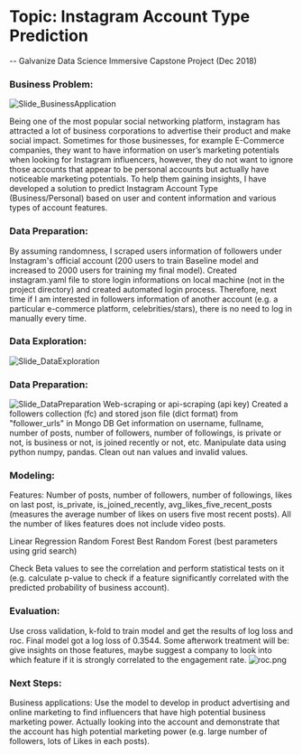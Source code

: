 # Topic: Instagram Account Type Prediction
 -- Galvanize Data Science Immersive Capstone Project (Dec 2018)



### Business Problem: 
![Slide_BusinessApplication](https://github.com/liyingli0818/instagram_account_type_predictor/blob/master/image/Slide_BusinessApplication.png)

Being one of the most popular social networking platform, instagram has attracted a lot of business corporations to advertise their product and make social impact. Sometimes for those businesses, for example E-Commerce companies, they want to have information on user’s marketing potentials when looking for Instagram influencers, however, they do not want to ignore those accounts that appear to be personal accounts but actually have noticeable marketing potentials. To help them gaining insights, I have developed a solution to predict Instagram Account Type (Business/Personal) based on user and content information and various types of account features.

### Data Preparation:
By assuming randomness, I scraped users information of followers under Instagram's official account (200 users to train Baseline model and increased to 2000 users for training my final model).
Created instagram.yaml file to store login informations on local machine (not in the project directory) and created automated login process. Therefore, next time if I am interested in followers information of another account (e.g. a particular e-commerce platform, celebrities/stars), there is no need to log in manually every time.

### Data Exploration:
![Slide_DataExploration](https://github.com/liyingli0818/instagram_account_type_predictor/blob/master/image/Slide_DataExploration.png)


### Data Preparation:
![Slide_DataPreparation](https://github.com/liyingli0818/instagram_account_type_predictor/blob/master/image/Slide_DataPreparation.png)
Web-scraping or api-scraping (api key)
Created a followers collection (fc) and stored json file (dict format) from "follower_urls" in Mongo DB
Get information on username, fullname, number of posts, number of followers, number of followings, is private or not, is business or not, is joined recently or not, etc. 
Manipulate data using python numpy, pandas. Clean out nan values and invalid values.



### Modeling:
Features: Number of posts, number of followers, number of followings, likes on last post, is_private, is_joined_recently, avg_likes_five_recent_posts (measures the average number of likes on users five most recent posts). 
All the number of likes features does not include video posts. 

Linear Regression
Random Forest
Best Random Forest (best parameters using grid search)



Check Beta values to see the correlation and perform statistical tests on it (e.g. calculate p-value to check if a feature significantly correlated with the predicted probability of business account). 


### Evaluation:
Use cross validation, k-fold to train model and get the results of log loss and roc. Final model got a log loss of 0.3544.
Some afterwork treatment will be: give insights on those features, maybe suggest a company to look into which feature if it is strongly correlated to the engagement rate.
![roc.png](https://github.com/liyingli0818/instagram_account_type_predictor/blob/master/image/roc_after_add_avg5.png)



### Next Steps:
Business applications: Use the model to develop in product advertising and online marketing to find influencers that have high potential business marketing power. Actually looking into the account and demonstrate that the account has high potential marketing power (e.g. large number of followers, lots of Likes in each posts).
